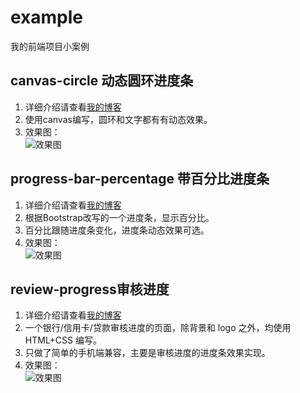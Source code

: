 # example
我的前端项目小案例

## canvas-circle 动态圆环进度条
1. 详细介绍请查看[我的博客](https://www.w3h5.com/post/342.html)
2. 使用canvas编写，圆环和文字都有有动态效果。
3. 效果图：  
![效果图](https://raw.githubusercontent.com/ideshun/example/master/canvas-circle/show.gif)

## progress-bar-percentage 带百分比进度条
1. 详细介绍请查看[我的博客](https://www.w3h5.com/post/298.html)
2. 根据Bootstrap改写的一个进度条，显示百分比。
3. 百分比跟随进度条变化，进度条动态效果可选。
4. 效果图：  
![效果图](https://raw.githubusercontent.com/ideshun/example/master/progress-bar-percentage/show.gif)

## review-progress审核进度
1. 详细介绍请查看[我的博客](https://www.w3h5.com/post/291.html)
2. 一个银行/信用卡/贷款审核进度的页面，除背景和 logo 之外，均使用 HTML+CSS 编写。
3. 只做了简单的手机端兼容，主要是审核进度的进度条效果实现。
4. 效果图：  
![效果图](https://raw.githubusercontent.com/ideshun/example/master/review-progress/img/show.png)
